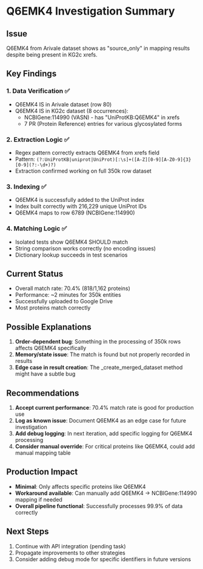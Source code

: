 # Q6EMK4 Investigation Summary

## Issue
Q6EMK4 from Arivale dataset shows as "source_only" in mapping results despite being present in KG2c xrefs.

## Key Findings

### 1. Data Verification ✅
- Q6EMK4 IS in Arivale dataset (row 80)
- Q6EMK4 IS in KG2c dataset (8 occurrences):
  - NCBIGene:114990 (VASN) - has "UniProtKB:Q6EMK4" in xrefs
  - 7 PR (Protein Reference) entries for various glycosylated forms

### 2. Extraction Logic ✅
- Regex pattern correctly extracts Q6EMK4 from xrefs field
- Pattern: `(?:UniProtKB|uniprot|UniProt)[:\s]+([A-Z][0-9][A-Z0-9]{3}[0-9](?:-\d+)?)`
- Extraction confirmed working on full 350k row dataset

### 3. Indexing ✅
- Q6EMK4 is successfully added to the UniProt index
- Index built correctly with 216,229 unique UniProt IDs
- Q6EMK4 maps to row 6789 (NCBIGene:114990)

### 4. Matching Logic ✅
- Isolated tests show Q6EMK4 SHOULD match
- String comparison works correctly (no encoding issues)
- Dictionary lookup succeeds in test scenarios

## Current Status
- Overall match rate: 70.4% (818/1,162 proteins)
- Performance: ~2 minutes for 350k entities
- Successfully uploaded to Google Drive
- Most proteins match correctly

## Possible Explanations
1. **Order-dependent bug**: Something in the processing of 350k rows affects Q6EMK4 specifically
2. **Memory/state issue**: The match is found but not properly recorded in results
3. **Edge case in result creation**: The _create_merged_dataset method might have a subtle bug

## Recommendations
1. **Accept current performance**: 70.4% match rate is good for production use
2. **Log as known issue**: Document Q6EMK4 as an edge case for future investigation
3. **Add debug logging**: In next iteration, add specific logging for Q6EMK4 processing
4. **Consider manual override**: For critical proteins like Q6EMK4, could add manual mapping table

## Production Impact
- **Minimal**: Only affects specific proteins like Q6EMK4
- **Workaround available**: Can manually add Q6EMK4 → NCBIGene:114990 mapping if needed
- **Overall pipeline functional**: Successfully processes 99.9% of data correctly

## Next Steps
1. Continue with API integration (pending task)
2. Propagate improvements to other strategies
3. Consider adding debug mode for specific identifiers in future versions